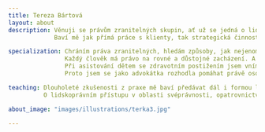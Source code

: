 ```yaml
---
title: Tereza Bártová
layout: about
description: Věnuji se právům zranitelných skupin, ať už se jedná o lidi se zdravotním znevýhodněním, duševním onemocněním, seniory nebo děti v těžké životní situaci.
             Baví mě jak přímá práce s klienty, tak strategická činnost zaměřená na systematické zlepšování postavení lidí v obtížných životních situacích.

specialization: Chráním práva zranitelných, hledám způsoby, jak nejenom napravovat, ale i předcházet porušování základních lidských práv.
                Každý člověk má právo na rovné a důstojné zacházení. A v případě zranitelných osob je na to potřeba myslet dvojnásob.
                Při asistování dětem se zdravotním postižením jsem vnímala, jak systém komplikuje jejich životy, nerespektuje jejich potřeby a jejich rodinám neposkytuje dostatečnou podporu.
                Proto jsem se jako advokátka rozhodla pomáhat právě osobám v obtížných životních situacích.

teaching: Dlouholeté zkušenosti z praxe mě baví předávat dál i formou lektorské činnosti.
          O lidskoprávním přístupu v oblasti svéprávnosti, opatrovnictví nebo rozhodování s podporou školím veřejné opatrovníky, sociální pracovníky, asistenty pedagogů.

about_image: "images/illustrations/terka3.jpg"

---
```





